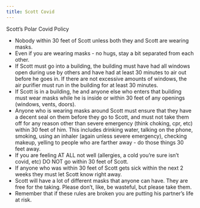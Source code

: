```yaml
---
title: Scott Covid
---
```


Scott’s Polar Covid Policy

- Nobody within 30 feet of Scott unless both they and Scott are wearing masks.
- Even if you are wearing masks - no hugs, stay a bit separated from each other.
- If Scott must go into a building, the building must have had all windows open during use by others and have had at least 30 minutes to air out before he goes in. If there are not excessive amounts of windows, the air purifier must run in the building for at least 30 minutes.
- If Scott is in a building, he and anyone else who enters that building must wear masks while he is inside or within 30 feet of any openings (windows, vents, doors).
- Anyone who is wearing masks around Scott must ensure that they have a decent seal on them before they go to Scott, and must not take them off for any reason other than severe emergency (think choking, cpr, etc) within 30 feet of him. This includes drinking water, talking on the phone, smoking, using an inhaler (again unless severe emergency), checking makeup, yelling to people who are farther away - do those things 30 feet away.
- If you are feeling AT ALL not well (allergies, a cold you’re sure isn’t covid, etc) DO NOT go within 30 feet of Scott.
- If anyone who was within 30 feet of Scott gets sick within the next 2 weeks they must let Scott know right away.
- Scott will have a lot of different masks that anyone can have. They are free for the taking. Please don’t, like, be wasteful, but please take them.
- Remember that if these rules are broken you are putting his partner’s life at risk.
